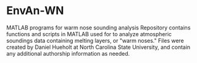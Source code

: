 # EnvAn-WN
MATLAB programs for warm nose sounding analysis
Repository contains functions and scripts in MATLAB used for to analyze atmospheric soundings data containing melting layers, or "warm noses." Files were created by Daniel Hueholt at North Carolina State University, and contain any additional authorship information as needed.
